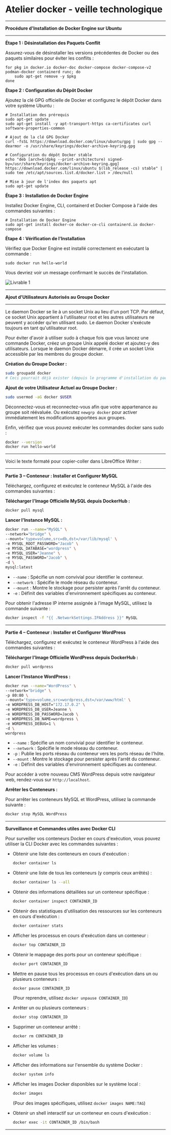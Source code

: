# Atelier docker - veille technologique
---

**Procédure d'Installation de Docker Engine sur Ubuntu**

---

**Étape 1 : Désinstallation des Paquets Conflit**

Assurez-vous de désinstaller les versions précédentes de Docker ou des paquets similaires pour éviter les conflits :

```
for pkg in docker.io docker-doc docker-compose docker-compose-v2 podman-docker containerd runc; do
    sudo apt-get remove -y $pkg
done
```

**Étape 2 : Configuration du Dépôt Docker**

Ajoutez la clé GPG officielle de Docker et configurez le dépôt Docker dans votre système Ubuntu :

```
# Installation des prérequis
sudo apt-get update
sudo apt-get install -y apt-transport-https ca-certificates curl software-properties-common

# Ajout de la clé GPG Docker
curl -fsSL https://download.docker.com/linux/ubuntu/gpg | sudo gpg --dearmor -o /usr/share/keyrings/docker-archive-keyring.gpg

# Configuration du dépôt Docker stable
echo "deb [arch=$(dpkg --print-architecture) signed-by=/usr/share/keyrings/docker-archive-keyring.gpg] https://download.docker.com/linux/ubuntu $(lsb_release -cs) stable" | sudo tee /etc/apt/sources.list.d/docker.list > /dev/null

# Mise à jour de l'index des paquets apt
sudo apt-get update
```

**Étape 3 : Installation de Docker Engine**

Installez Docker Engine, CLI, containerd et Docker Compose à l'aide des commandes suivantes :

```
# Installation de Docker Engine
sudo apt-get install docker-ce docker-ce-cli containerd.io docker-compose
```

**Étape 4 : Vérification de l'Installation**

Vérifiez que Docker Engine est installé correctement en exécutant la commande :

```
sudo docker run hello-world
```

Vous devriez voir un message confirmant le succès de l'installation.

![Livrable 1](https://github.com/marocainperdu/tp-docker/blob/main/Livrable%201.png)

---

**Ajout d'Utilisateurs Autorisés au Groupe Docker**

---

Le daemon Docker se lie à un socket Unix au lieu d'un port TCP. Par défaut, ce socket Unix appartient à l'utilisateur root et les autres utilisateurs ne peuvent y accéder qu'en utilisant sudo. Le daemon Docker s'exécute toujours en tant qu'utilisateur root.

Pour éviter d'avoir à utiliser sudo à chaque fois que vous lancez une commande Docker, créez un groupe Unix appelé docker et ajoutez-y des utilisateurs. Lorsque le daemon Docker démarre, il crée un socket Unix accessible par les membres du groupe docker.

**Création du Groupe Docker :**

```bash
sudo groupadd docker
# Ceci pourrait déjà exister (depuis le programme d'installation du package)
```

**Ajout de votre Utilisateur Actuel au Groupe Docker :**

```bash
sudo usermod -aG docker $USER
```

Déconnectez-vous et reconnectez-vous afin que votre appartenance au groupe soit réévaluée. Ou exécutez `newgrp docker` pour activer immédiatement les modifications apportées aux groupes.

Enfin, vérifiez que vous pouvez exécuter les commandes docker sans sudo :

```bash
docker --version
docker run hello-world
```

---

Voici le texte formaté pour copier-coller dans LibreOffice Writer :

---

**Partie 3 – Conteneur : Installer et Configurer MySQL**

Téléchargez, configurez et exécutez le conteneur MySQL à l'aide des commandes suivantes :

**Télécharger l'Image Officielle MySQL depuis DockerHub :**

```bash
docker pull mysql
```

**Lancer l'Instance MySQL :**

```bash
docker run --name="MySQL" \
--network="bridge" \
--mount='type=volume,src=db,dst=/var/lib/mysql' \
-e MYSQL_ROOT_PASSWORD="Jacob" \
-e MYSQL_DATABASE="wordpress" \
-e MYSQL_USER="Jeanne" \
-e MYSQL_PASSWORD="Jacob" \
-d \
mysql:latest
```

- `--name` : Spécifie un nom convivial pour identifier le conteneur.
- `--network` : Spécifie le mode réseau du conteneur.
- `--mount` : Montre le stockage pour persister après l'arrêt du conteneur.
- `-e` : Définit des variables d'environnement spécifiques au conteneur.

Pour obtenir l'adresse IP interne assignée à l'image MySQL, utilisez la commande suivante :

```bash
docker inspect -f "{{ .NetworkSettings.IPAddress }}" MySQL
```

---

**Partie 4 – Conteneur : Installer et Configurer WordPress**

Téléchargez, configurez et exécutez le conteneur WordPress à l'aide des commandes suivantes :

**Télécharger l'Image Officielle WordPress depuis DockerHub :**

```bash
docker pull wordpress
```

**Lancer l'Instance WordPress :**

```bash
docker run --name="WordPress" \
--network="bridge" \
-p 80:80 \
--mount='type=volume,src=wordpress,dst=/var/www/html' \
-e WORDPRESS_DB_HOST="172.17.0.2" \
-e WORDPRESS_DB_USER=Jeanne \
-e WORDPRESS_DB_PASSWORD=Jacob \
-e WORDPRESS_DB_NAME=wordpress \
-e WORDPRESS_DEBUG=1 \
-d \
wordpress
```

- `--name` : Spécifie un nom convivial pour identifier le conteneur.
- `--network` : Spécifie le mode réseau du conteneur.
- `-p` : Publie les ports réseau du conteneur vers les ports réseau de l'hôte.
- `--mount` : Montre le stockage pour persister après l'arrêt du conteneur.
- `-e` : Définit des variables d'environnement spécifiques au conteneur.

Pour accéder à votre nouveau CMS WordPress depuis votre navigateur web, rendez-vous sur `http://localhost`.

**Arrêter les Conteneurs :**

Pour arrêter les conteneurs MySQL et WordPress, utilisez la commande suivante :

```bash
docker stop MySQL WordPress
```

---

**Surveillance et Commandes utiles avec Docker CLI**

Pour surveiller vos conteneurs Docker en cours d'exécution, vous pouvez utiliser la CLI Docker avec les commandes suivantes :

- Obtenir une liste des conteneurs en cours d'exécution :
  ```bash
  docker container ls
  ```

- Obtenir une liste de tous les conteneurs (y compris ceux arrêtés) :
  ```bash
  docker container ls --all
  ```

- Obtenir des informations détaillées sur un conteneur spécifique :
  ```bash
  docker container inspect CONTAINER_ID
  ```

- Obtenir des statistiques d'utilisation des ressources sur les conteneurs en cours d'exécution :
  ```bash
  docker container stats
  ```

- Afficher les processus en cours d'exécution dans un conteneur :
  ```bash
  docker top CONTAINER_ID
  ```

- Obtenir le mappage des ports pour un conteneur spécifique :
  ```bash
  docker port CONTAINER_ID
  ```

- Mettre en pause tous les processus en cours d'exécution dans un ou plusieurs conteneurs :
  ```bash
  docker pause CONTAINER_ID
  ```

  (Pour reprendre, utilisez `docker unpause CONTAINER_ID`)

- Arrêter un ou plusieurs conteneurs :
  ```bash
  docker stop CONTAINER_ID
  ```

- Supprimer un conteneur arrêté :
  ```bash
  docker rm CONTAINER_ID
  ```

- Afficher les volumes :
  ```bash
  docker volume ls
  ```

- Afficher des informations sur l'ensemble du système Docker :
  ```bash
  docker system info
  ```

- Afficher les images Docker disponibles sur le système local :
  ```bash
  docker images
  ```

  (Pour des images spécifiques, utilisez `docker images NAME:TAG`)

- Obtenir un shell interactif sur un conteneur en cours d'exécution :
  ```bash
  docker exec -it CONTAINER_ID /bin/bash
  ```

---
